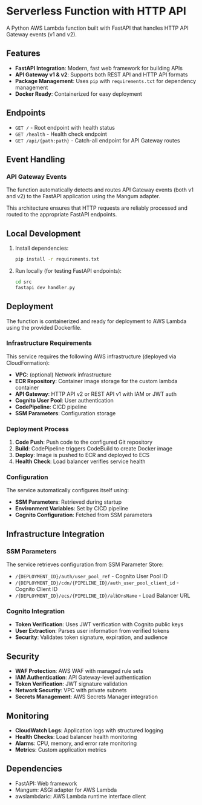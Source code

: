 # Serverless Function with HTTP API

A Python AWS Lambda function built with FastAPI that handles HTTP API Gateway events (v1 and v2).

## Features

- **FastAPI Integration**: Modern, fast web framework for building APIs
- **API Gateway v1 & v2**: Supports both REST API and HTTP API formats
- **Package Management**: Uses `pip` with `requirements.txt` for dependency management
- **Docker Ready**: Containerized for easy deployment

## Endpoints

- `GET /` - Root endpoint with health status
- `GET /health` - Health check endpoint
- `GET /api/{path:path}` - Catch-all endpoint for API Gateway routes

## Event Handling

### API Gateway Events
The function automatically detects and routes API Gateway events (both v1 and v2) to the FastAPI application using the Mangum adapter.

This architecture ensures that HTTP requests are reliably processed and routed to the appropriate FastAPI endpoints.

## Local Development

1. Install dependencies:
   ```bash
   pip install -r requirements.txt
   ```

2. Run locally (for testing FastAPI endpoints):
   ```bash
   cd src
   fastapi dev handler.py
   ```

## Deployment

The function is containerized and ready for deployment to AWS Lambda using the provided Dockerfile.

### Infrastructure Requirements

This service requires the following AWS infrastructure (deployed via CloudFormation):

- **VPC**: (optional) Network infrastructure
- **ECR Repository**: Container image storage for the custom lambda container
- **API Gateway**: HTTP API v2 or REST API v1 with IAM or JWT auth
- **Cognito User Pool**: User authentication
- **CodePipeline**: CICD pipeline
- **SSM Parameters**: Configuration storage

### Deployment Process

1. **Code Push**: Push code to the configured Git repository
2. **Build**: CodePipeline triggers CodeBuild to create Docker image
3. **Deploy**: Image is pushed to ECR and deployed to ECS
4. **Health Check**: Load balancer verifies service health

### Configuration

The service automatically configures itself using:
- **SSM Parameters**: Retrieved during startup
- **Environment Variables**: Set by CICD pipeline
- **Cognito Configuration**: Fetched from SSM parameters

## Infrastructure Integration

### SSM Parameters

The service retrieves configuration from SSM Parameter Store:

- `/{DEPLOYMENT_ID}/auth/user_pool_ref` - Cognito User Pool ID
- `/{DEPLOYMENT_ID}/cdn/{PIPELINE_ID}/auth_user_pool_client_id` - Cognito Client ID
- `/{DEPLOYMENT_ID}/ecs/{PIPELINE_ID}/albDnsName` - Load Balancer URL

### Cognito Integration

- **Token Verification**: Uses JWT verification with Cognito public keys
- **User Extraction**: Parses user information from verified tokens
- **Security**: Validates token signature, expiration, and audience

## Security

- **WAF Protection**: AWS WAF with managed rule sets
- **IAM Authentication**: API Gateway-level authentication
- **Token Verification**: JWT signature validation
- **Network Security**: VPC with private subnets
- **Secrets Management**: AWS Secrets Manager integration

## Monitoring

- **CloudWatch Logs**: Application logs with structured logging
- **Health Checks**: Load balancer health monitoring
- **Alarms**: CPU, memory, and error rate monitoring
- **Metrics**: Custom application metrics

## Dependencies

- FastAPI: Web framework
- Mangum: ASGI adapter for AWS Lambda
- awslambdaric: AWS Lambda runtime interface client